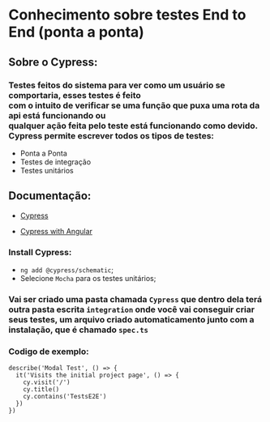 # Conhecimento sobre testes End to End (ponta a ponta)


## Sobre o Cypress:
### Testes feitos do sistema para ver como um usuário se comportaria, esses testes é feito <br> com o intuito de verificar se uma função que puxa uma rota da api está funcionando ou <br> qualquer ação feita  pelo teste está funcionando como devido.<br> Cypress permite escrever todos os tipos de testes:

- Ponta a Ponta
- Testes de integração
- Testes unitários

## Documentação:

- [Cypress](https://docs.cypress.io/guides/overview/why-cypress?utm_medium=Nav&utm_campaign=Docs&utm_source=Test+Runner)

- [Cypress with Angular](https://testing-angular.com/end-to-end-testing/)

### Install Cypress: 
- `ng add @cypress/schematic`;
- Selecione `Mocha` para os testes unitários;


### Vai ser criado uma pasta chamada `Cypress` que dentro dela terá outra pasta escrita `integration` onde você vai conseguir criar seus testes, um arquivo criado automaticamento junto com a instalação, que é chamado `spec.ts`

### Codigo de exemplo: <br>
 
```
describe('Modal Test', () => {
  it('Visits the initial project page', () => {
    cy.visit('/')
    cy.title()
    cy.contains('TestsE2E')
  })
})
```
